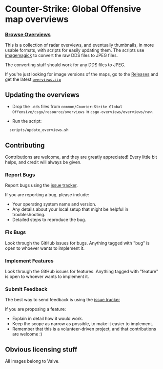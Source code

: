 # Counter-Strike: Global Offensive map overviews

### [Browse Overviews](overviews.md)

This is a collection of radar overviews, and eventually thumbnails,
in more usable formats, with scripts for easily updating them.
The scripts use [imagemagick](https://imagemagick.org/index.php) to convert
the raw DDS files to JPEG files.

The converting stuff should work for any DDS files to JPEG.

If you're just looking for image versions of the maps, go to the [Releases](https://github.com/zoidbergwill/csgo-overviews/releases)
and get the latest [`overviews.zip`](https://github.com/zoidbergwill/csgo-overviews/releases/download/3.0.0/overviews.zip)

## Updating the overviews

* Drop the `.dds` files from `common/Counter-Strike Global Offensive/csgo/resource/overviews` in
`csgo-overviews/overviews/raw`.

* Run the script:

```bash
  scripts/update_overviews.sh
```

## Contributing

Contributions are welcome, and they are greatly appreciated! Every
little bit helps, and credit will always be given.

### Report Bugs

Report bugs using the [issue tracker](https://github.com/zoidbergwill/csgo-overviews/issues?state=open).

If you are reporting a bug, please include:

* Your operating system name and version.
* Any details about your local setup that might be helpful in troubleshooting.
* Detailed steps to reproduce the bug.

### Fix Bugs

Look through the GitHub issues for bugs. Anything tagged with "bug"
is open to whoever wants to implement it.

### Implement Features

Look through the GitHub issues for features. Anything tagged with "feature"
is open to whoever wants to implement it.

### Submit Feedback

The best way to send feedback is using the [issue tracker](https://github.com/zoidbergwill/csgo-overviews/issues?state=open)

If you are proposing a feature:

* Explain in detail how it would work.
* Keep the scope as narrow as possible, to make it easier to implement.
* Remember that this is a volunteer-driven project, and that contributions
  are welcome :)


## Obvious licensing stuff

All images belong to Valve.
